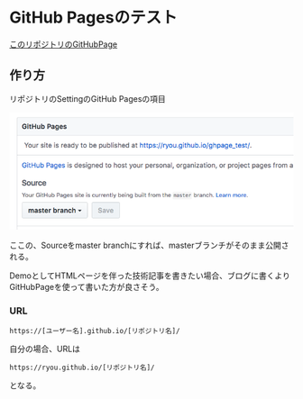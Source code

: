 # GitHub Pagesのテスト

[このリポジトリのGitHubPage](https://ryou.github.io/ghpage_test/)

## 作り方

リポジトリのSettingのGitHub Pagesの項目

![](./images/image01.png)

ここの、Sourceをmaster branchにすれば、masterブランチがそのまま公開される。

DemoとしてHTMLページを伴った技術記事を書きたい場合、ブログに書くよりGitHubPageを使って書いた方が良さそう。

### URL

```
https://[ユーザー名].github.io/[リポジトリ名]/
```

自分の場合、URLは

```
https://ryou.github.io/[リポジトリ名]/
```

となる。
